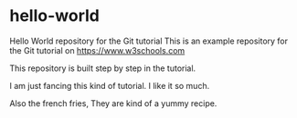 # hello-world
Hello World repository for the Git tutorial
This is an example repository for the Git tutorial on 
https://www.w3schools.com

This repository is built step by step in the tutorial.

I am just fancing this kind of tutorial. 
I like it so much.


Also the french fries, They are kind of a yummy recipe.
